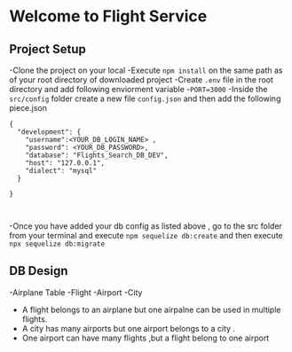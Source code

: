 # Welcome to Flight Service 

## Project Setup
-Clone the project on your local 
-Execute `npm install` on the same path as of your root directory of downloaded project
-Create `.env` file in the root directory and add following enviorment variable
    -`PORT=3000`
-Inside the `src/config` folder create a new file `config.json` and then add the following piece.json

```
{
  "development": {
    "username":<YOUR_DB_LOGIN_NAME> ,
    "password": <YOUR_DB_PASSWORD>,
    "database": "Flights_Search_DB_DEV",
    "host": "127.0.0.1",
    "dialect": "mysql"
  }
  
}

 
```
-Once you have added your db config as listed above , go to the src folder from your terminal and execute `npm sequelize db:create`
and then execute 
`npx sequelize db:migrate`

## DB Design
  -Airplane Table
  -Flight
  -Airport 
  -City
  
  - A flight belongs to an airplane but one airpalne can be used in multiple flights.
  - A city has many airports but one airport belongs to a city .
  - One airport can have many flights ,but a flight belong to one airport 



    